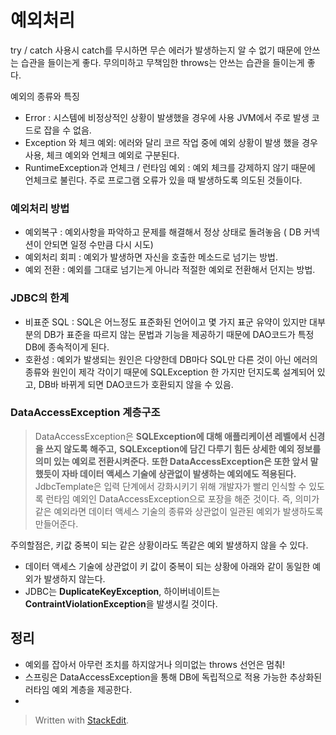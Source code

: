 
# 예외처리

try / catch 사용시 catch를 무시하면 무슨 에러가 발생하는지 알 수 없기 때문에 안쓰는 습관을 들이는게 좋다.
무의미하고 무책임한 throws는 안쓰는 습관을 들이는게 좋다.

예외의 종류와 특징
- Error : 시스템에 비정상적인 상황이 발생했을 경우에 사용 JVM에서 주로 발생 코드로 잡을 수 없음.
- Exception 와 체크 예외: 에러와 달리 코르 작업 중에 예외 상황이 발생 했을 경우 사용, 체크 예외와 언체크 예외로 구분된다.
- RuntimeException과 언체크 / 런타임 예외 : 예외 체크를 강제하지 않기 때문에 언체크로 불린다. 주로 프로그램 오류가 있을 때 발생하도록 의도된 것들이다.

### 예외처리 방법
- 예외복구 : 예외사항을 파악하고 문제를 해결해서 정상 상태로 돌려놓음 ( DB 커넥션이 안되면 일정 수만큼 다시 시도)
- 예외처리 회피 : 예외가 발생하면 자신을 호출한 메소드로 넘기는 방법.
- 예외 전환 : 예외를 그대로 넘기는게 아니라 적절한 예외로 전환해서 던지는 방법.

### JDBC의 한계
- 비표준 SQL : SQL은 어느정도 표준화된 언어이고 몇 가지 표군 유약이 있지만 대부분의 DB가 표준을 따르지 않는 문법과 기능을 제공하기 때문에 DAO코드가 특정 DB에 종속적이게 된다.
- 호환성 : 예외가 발생되는 원인은 다양한데 DB마다 SQL만 다른 것이 아닌 에러의 종류와 원인이 제각 각이기 때문에 SQLException 한 가지만 던지도록 설계되어 있고, DB바 바뀌게 되면 DAO코드가 호환되지 않을 수 있음.


### DataAccessException 계층구조
>DataAccessException은
**SQLException에 대해 애플리케이션 레벨에서 신경을 쓰지 않도록 해주고,**
**SQLException에 담긴 다루기 힘든 상세한 예외 정보를 의미 있는 예외로 전환시켜준다.**
**또한 DataAccessException은 또한 앞서 말했듯이 자바 데이터 액세스 기술에 상관없이 발생하는 예외에도 적용된다.**
JdbcTemplate은 입력 단계에서 강화시키기 위해 개발자가 빨리 인식할 수 있도록
런타임 예외인 DataAccessException으로 포장을 해준 것이다.
즉, 의미가 같은 예외라면 데이터 액세스 기술의 종류와 상관없이 일관된 예외가 발생하도록 만들어준다.

주의할점은,
키값 중복이 되는 같은 상황이라도 똑같은 예외 발생하지 않을 수 있다.

-   데이터 액세스 기술에 상관없이 키 값이 중복이 되는 상황에 아래와 같이 동일한 예외가 발생하지 않는다.
-   JDBC는 **DuplicateKeyException**, 하이버네이트는  **ContraintViolationException**을 발생시킬 것이다.

## 정리
- 예외를 잡아서 아무런 조치를 하지않거나 의미없는 throws 선언은 멈춰!
- 스프링은 DataAccessException을 통해 DB에 독립적으로 적용 가능한 추상화된 러타임 예외 계층을 제공한다.
-


> Written with [StackEdit](https://stackedit.io/).